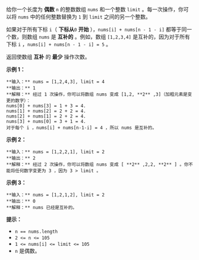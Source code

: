 给你一个长度为 **偶数** `n` 的整数数组 `nums` 和一个整数 `limit` 。每一次操作，你可以将 `nums` 中的任何整数替换为 `1`
到 `limit` 之间的另一个整数。

如果对于所有下标 `i`（ **下标从**`0` **开始** ），`nums[i] + nums[n - 1 - i]` 都等于同一个数，则数组
`nums` 是 **互补的** 。例如，数组 `[1,2,3,4]` 是互补的，因为对于所有下标 `i` ，`nums[i] + nums[n - 1 -
i] = 5` 。

返回使数组 **互补** 的 **最少** 操作次数。

**示例 1：**

    
    
    **输入：** nums = [1,2,4,3], limit = 4
    **输出：** 1
    **解释：** 经过 1 次操作，你可以将数组 nums 变成 [1,2, **2** ,3]（加粗元素是变更的数字）：
    nums[0] + nums[3] = 1 + 3 = 4.
    nums[1] + nums[2] = 2 + 2 = 4.
    nums[2] + nums[1] = 2 + 2 = 4.
    nums[3] + nums[0] = 3 + 1 = 4.
    对于每个 i ，nums[i] + nums[n-1-i] = 4 ，所以 nums 是互补的。
    

**示例 2：**

    
    
    **输入：** nums = [1,2,2,1], limit = 2
    **输出：** 2
    **解释：** 经过 2 次操作，你可以将数组 nums 变成 [ **2** ,2,2, **2** ] 。你不能将任何数字变更为 3 ，因为 3 > limit 。
    

**示例 3：**

    
    
    **输入：** nums = [1,2,1,2], limit = 2
    **输出：** 0
    **解释：** nums 已经是互补的。
    

**提示：**

  * `n == nums.length`
  * `2 <= n <= 105`
  * `1 <= nums[i] <= limit <= 105`
  * `n` 是偶数。

